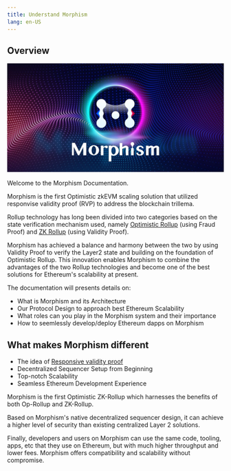 ```yaml
---
title: Understand Morphism
lang: en-US
---
```


## Overview

![overviewPic](../../assets/docs/protocol/overview.png)


Welcome to the Morphism Documentation.

Morphism is the first Optimistic zkEVM scaling solution that utilized responvise validity proof (RVP) to address the blockchain trillema.

Rollup technology has long been divided into two categories based on the state verification mechanism used, namely [Optimistic Rollup](https://ethereum.org/en/developers/docs/scaling/optimistic-rollups/) (using Fraud Proof) and [ZK Rollup](https://ethereum.org/en/developers/docs/scaling/zk-rollups/) (using Validity Proof). 

Morphism has achieved a balance and harmony between the two by using Validity Proof to verify the Layer2 state and building on the foundation of Optimistic Rollup. This innovation enables Morphism to combine the advantages of the two Rollup technologies and become one of the best solutions for Ethereum's scalability at present.

The documentation will presents details on:
- What is Morphism and its Architecture
- Our Protocol Design to approach best Ethereum Scalability
- What roles can you play in the Morphism system and their importance
- How to seemlessly develop/deploy Ethereum dapps on Morphism

## What makes Morphism different

- The idea of [Responsive validity proof](https://medium.com/@Morphism_EN/responsive-validity-proof-optimistic-zk-rollup-7838fe87dbcc) 
- Decentralized Sequencer Setup from Beginning
- Top-notch Scalability
- Seamless Ethereum Development Experience

Morphism is the first Optimistic ZK-Rollup which harnesses the benefits of both Op-Rollup and ZK-Rollup. 

Based on Morphism's native decentralized sequencer design, it can achieve a higher level of security than existing centralized Layer 2 solutions. 

Finally, developers and users on Morphism can use the same code, tooling, apps, etc that they use on Ethereum, but with much higher throughput and lower fees. Morphism offers compatibility and scalability without compromise.